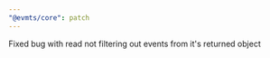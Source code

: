 ```yaml
---
"@evmts/core": patch
---
```


Fixed bug with read not filtering out events from it's returned object
